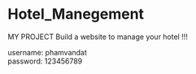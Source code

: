 # Hotel_Manegement
MY PROJECT
Build a website to manage your hotel !!!

username: phamvandat 	
password: 123456789
